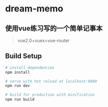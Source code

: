 # dream-memo
## 使用vue练习写的一个简单记事本
> vue2.0+vuex+vue-router

## Build Setup

``` bash
# install dependencies
npm install

# serve with hot reload at localhost:8080
npm run dev

# build for production with minification
npm run build

